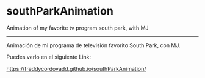 # southParkAnimation

Animation of my favorite tv program south park, with MJ

---------------------------------------------------------

Animación de mi programa de televisión favorito South Park, con MJ.

Puedes verlo en el siguiente Link:

https://freddycordovadd.github.io/southParkAnimation/
